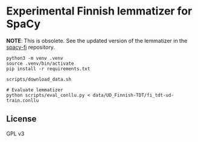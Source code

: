 # Experimental Finnish lemmatizer for SpaCy

**NOTE**: This is obsolete. See the updated version of the lemmatizer in the [spacy-fi](https://github.com/aajanki/spacy-fi) repository.

```
python3 -m venv .venv
source .venv/bin/activate
pip install -r requirements.txt

scripts/download_data.sh

# Evaluate lemmatizer
python scripts/eval_conllu.py < data/UD_Finnish-TDT/fi_tdt-ud-train.conllu
```

## License

GPL v3
